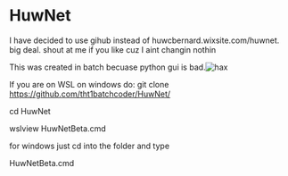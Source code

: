 # HuwNet
I have decided to use gihub instead of huwcbernard.wixsite.com/huwnet. big deal. shout at me if you like cuz I aint changin nothin

This was created in batch becuase python gui is bad.![hax](https://user-images.githubusercontent.com/90026189/131962288-8e28d503-6fa7-4193-aa12-61e0867ccf47.jpg)

If you are on WSL on windows do: 
git clone https://github.com/tht1batchcoder/HuwNet/

cd HuwNet 

wslview HuwNetBeta.cmd

for windows just cd into the folder and type

HuwNetBeta.cmd
